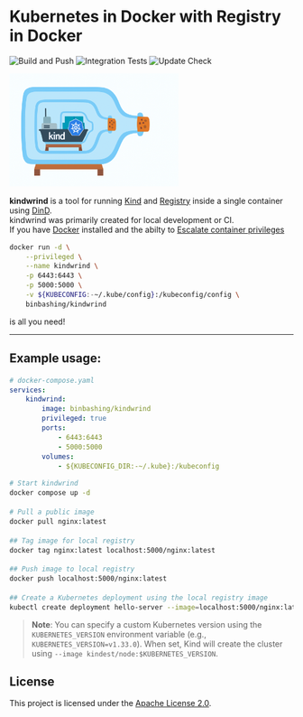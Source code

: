 

# Kubernetes in Docker with Registry in Docker
![Build and Push](https://github.com/binbashing/kindwrind/actions/workflows/merge-build-push.yaml/badge.svg)
![Integration Tests](https://github.com/binbashing/kindwrind/actions/workflows/integration-tests.yml/badge.svg)
![Update Check](https://github.com/binbashing/kindwrind/actions/workflows/update-check.yaml/badge.svg)
<p align="left">
    <img src="kindwrind.png" alt="kindwrind logo" width="300"/>
</p>

**kindwrind** is a tool for running [Kind](https://kind.sigs.k8s.io/) and [Registry](https://hub.docker.com/_/registry) inside a single container using [DinD](https://hub.docker.com/_/docker).
</br>
kindwrind was primarily created for local development or CI.
</br>
If you have [Docker](https://docs.docker.com/get-started/get-docker/) installed and the abilty to [Escalate container privileges](https://docs.docker.com/reference/cli/docker/container/run/#privileged)
```bash
docker run -d \
    --privileged \
    --name kindwrind \
    -p 6443:6443 \
    -p 5000:5000 \
    -v ${KUBECONFIG:-~/.kube/config}:/kubeconfig/config \
    binbashing/kindwrind
```
is all you need!


---
## Example usage:

```yaml
# docker-compose.yaml
services:
    kindwrind:
        image: binbashing/kindwrind
        privileged: true
        ports:
            - 6443:6443
            - 5000:5000
        volumes:
            - ${KUBECONFIG_DIR:-~/.kube}:/kubeconfig
```

```bash
# Start kindwrind
docker compose up -d

# Pull a public image
docker pull nginx:latest

## Tag image for local registry
docker tag nginx:latest localhost:5000/nginx:latest

## Push image to local registry
docker push localhost:5000/nginx:latest

## Create a Kubernetes deployment using the local registry image
kubectl create deployment hello-server --image=localhost:5000/nginx:latest 
```

> **Note**: You can specify a custom Kubernetes version using the `KUBERNETES_VERSION` environment variable (e.g., `KUBERNETES_VERSION=v1.33.0`). When set, Kind will create the cluster using `--image kindest/node:$KUBERNETES_VERSION`.

## License

This project is licensed under the [Apache License 2.0](LICENSE).
